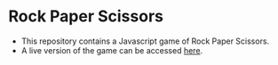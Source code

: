 # Rock Paper Scissors
+ This repository contains a Javascript game of Rock Paper Scissors. <br>
+ A live version of the game can be accessed [here](https://the-hdr.github.io/rock-paper-scissors/).
